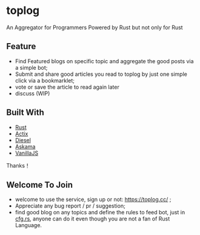 # toplog
An Aggregator for Programmers Powered by Rust but not only for Rust

## Feature

- Find Featured blogs on specific topic and aggregate the good posts via a simple bot;
- Submit and share good articles you read to toplog by just one simple click via a bookmarklet;
- vote or save the article to read again later
- discuss (WIP)

## Built With

- [Rust](https://www.rust-lang.org)
- [Actix](https://actix.rs/)
- [Diesel](http://diesel.rs/)
- [Askama](https://github.com/djc/askama)
- [VanillaJS](https://developer.mozilla.org/en-US/docs/Web/JavaScript)

Thanks！

## Welcome To Join

- welcome to use the service, sign up or not: https://toplog.cc/ ; 
- Appreciate any bug report / pr / suggestion; 
- find good blog on any topics and define the rules to feed bot, just in [cfg.rs](https://github.com/danloh/toplog/blob/master/src/bot/cfg.rs), anyone can do it even though you are not a fan of Rust Language.

